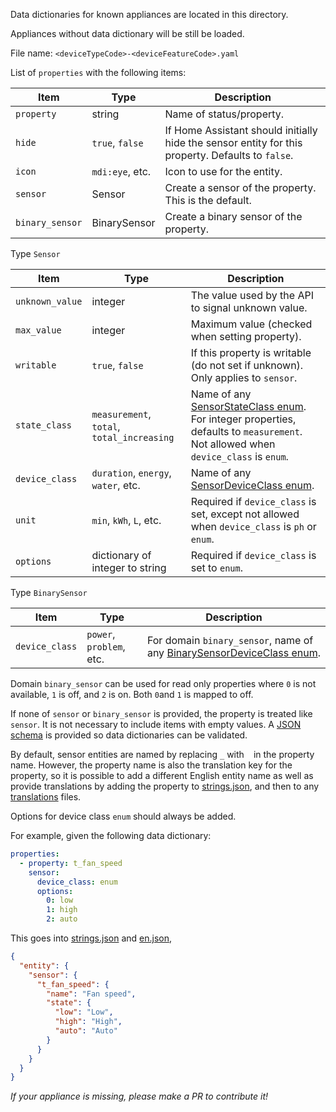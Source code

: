 Data dictionaries for known appliances are located in this directory.

Appliances without data dictionary will be still be loaded.

File name: `<deviceTypeCode>-<deviceFeatureCode>.yaml`

List of `properties` with the following items:

| Item            | Type            | Description                                                                                       |
|-----------------|-----------------|---------------------------------------------------------------------------------------------------|
| `property`      | string          | Name of status/property.                                                                          |
| `hide`          | `true`, `false` | If Home Assistant should initially hide the sensor entity for this property. Defaults to `false`. |
| `icon`          | `mdi:eye`, etc. | Icon to use for the entity.                                                                       |
| `sensor`        | Sensor          | Create a sensor of the property. This is the default.                                             |
| `binary_sensor` | BinarySensor    | Create a binary sensor of the property.                                                           |


Type `Sensor`

| Item            | Type                                       | Description                                                                                                                                                                                                               |
|-----------------|--------------------------------------------|---------------------------------------------------------------------------------------------------------------------------------------------------------------------------------------------------------------------------|
| `unknown_value` | integer                                    | The value used by the API to signal unknown value.                                                                                                                                                                        |
| `max_value`     | integer                                    | Maximum value (checked when setting property).                                                                                                                                                                            |
| `writable`      | `true`, `false`                            | If this property is writable (do not set if unknown). Only applies to `sensor`.                                                                                                                                           |
| `state_class`   | `measurement`, `total`, `total_increasing` | Name of any [SensorStateClass enum](https://developers.home-assistant.io/docs/core/entity/sensor/#available-state-classes). For integer properties, defaults to `measurement`. Not allowed when `device_class` is `enum`. |
| `device_class`  | `duration`, `energy`, `water`, etc.        | Name of any [SensorDeviceClass enum](https://developers.home-assistant.io/docs/core/entity/sensor/#available-device-classes).                                                                                             | 
| `unit`          | `min`, `kWh`, `L`, etc.                    | Required if `device_class` is set, except not allowed when `device_class` is `ph` or `enum`.                                                                                                                              |
| `options`       | dictionary of integer to string            | Required if `device_class` is set to `enum`.                                                                                                                                                                              |

Type `BinarySensor`

| Item           | Type                     | Description                                                                                                                                                           |
|----------------|--------------------------|-----------------------------------------------------------------------------------------------------------------------------------------------------------------------|
| `device_class` | `power`, `problem`, etc. | For domain `binary_sensor`, name of any [BinarySensorDeviceClass enum](https://developers.home-assistant.io/docs/core/entity/binary-sensor#available-device-classes). | 


Domain `binary_sensor` can be used for read only properties where `0` is not available, `1` is off, and `2` is on. Both
`0`and `1` is mapped to off.

If none of `sensor` or `binary_sensor` is provided, the property is treated like `sensor`. It is not necessary to
include items with empty values. A [JSON schema](properties-schema.json) is provided so data dictionaries can be
validated.

By default, sensor entities are named by replacing `_` with ` ` in the property name. However, the property name is also
the translation key for the property, so it is possible to add a different English entity name as well as provide
translations by adding the property to [strings.json](../strings.json), and then to any [translations](../translations)
files.

Options for device class `enum` should always be added.

For example, given the following data dictionary:
```yaml
properties:
  - property: t_fan_speed
    sensor:
      device_class: enum
      options:
        0: low
        1: high
        2: auto
```

This goes into  [strings.json](../strings.json) and  [en.json](../translations/en.json),
```json
{
  "entity": {
    "sensor": {
      "t_fan_speed": {
        "name": "Fan speed",
        "state": {
          "low": "Low",
          "high": "High",
          "auto": "Auto"
        }
      }
    }
  }
}
```

*If your appliance is missing, please make a PR to contribute it!*

